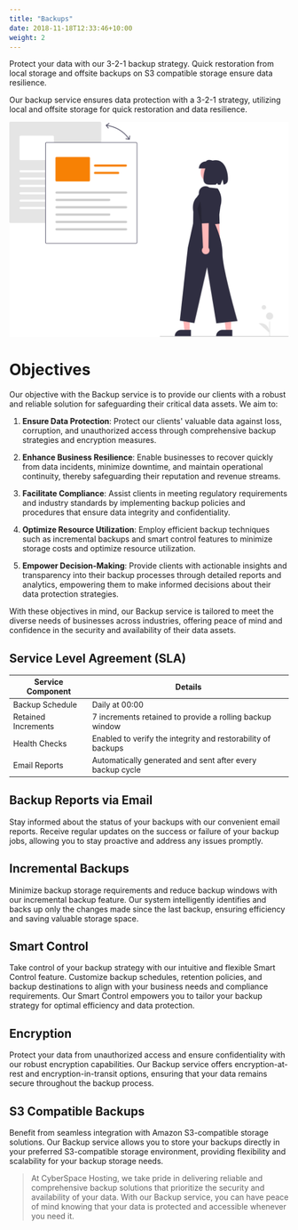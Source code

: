 ```yaml
---
title: "Backups"
date: 2018-11-18T12:33:46+10:00
weight: 2
---
```


Protect your data with our 3-2-1 backup strategy. Quick restoration from local storage and offsite backups on S3 compatible storage ensure data resilience.

Our backup service ensures data protection with a 3-2-1 strategy, utilizing local and offsite storage for quick restoration and data resilience.

![Backup Services](/images/illustrations/backups.svg)

# Objectives

Our objective with the Backup service is to provide our clients with a robust and reliable solution for safeguarding their critical data assets. We aim to:

1. **Ensure Data Protection**: Protect our clients' valuable data against loss, corruption, and unauthorized access through comprehensive backup strategies and encryption measures.

2. **Enhance Business Resilience**: Enable businesses to recover quickly from data incidents, minimize downtime, and maintain operational continuity, thereby safeguarding their reputation and revenue streams.

3. **Facilitate Compliance**: Assist clients in meeting regulatory requirements and industry standards by implementing backup policies and procedures that ensure data integrity and confidentiality.

4. **Optimize Resource Utilization**: Employ efficient backup techniques such as incremental backups and smart control features to minimize storage costs and optimize resource utilization.

5. **Empower Decision-Making**: Provide clients with actionable insights and transparency into their backup processes through detailed reports and analytics, empowering them to make informed decisions about their data protection strategies.

With these objectives in mind, our Backup service is tailored to meet the diverse needs of businesses across industries, offering peace of mind and confidence in the security and availability of their data assets.

## Service Level Agreement (SLA)

| Service Component         | Details                                                         |
|---------------------------|-----------------------------------------------------------------|
| Backup Schedule           | Daily at 00:00                                                  |
| Retained Increments       | 7 increments retained to provide a rolling backup window        |
| Health Checks             | Enabled to verify the integrity and restorability of backups    |
| Email Reports             | Automatically generated and sent after every backup cycle       |

## Backup Reports via Email

Stay informed about the status of your backups with our convenient email reports. Receive regular updates on the success or failure of your backup jobs, allowing you to stay proactive and address any issues promptly.

## Incremental Backups

Minimize backup storage requirements and reduce backup windows with our incremental backup feature. Our system intelligently identifies and backs up only the changes made since the last backup, ensuring efficiency and saving valuable storage space.

## Smart Control

Take control of your backup strategy with our intuitive and flexible Smart Control feature. Customize backup schedules, retention policies, and backup destinations to align with your business needs and compliance requirements. Our Smart Control empowers you to tailor your backup strategy for optimal efficiency and data protection.

## Encryption

Protect your data from unauthorized access and ensure confidentiality with our robust encryption capabilities. Our Backup service offers encryption-at-rest and encryption-in-transit options, ensuring that your data remains secure throughout the backup process.

## S3 Compatible Backups

Benefit from seamless integration with Amazon S3-compatible storage solutions. Our Backup service allows you to store your backups directly in your preferred S3-compatible storage environment, providing flexibility and scalability for your backup storage needs.

> At CyberSpace Hosting, we take pride in delivering reliable and comprehensive backup solutions that prioritize the security and availability of your data. With our Backup service, you can have peace of mind knowing that your data is protected and accessible whenever you need it.